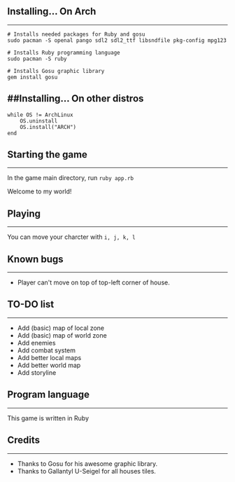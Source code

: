 ## Installing... On Arch
---
```
# Installs needed packages for Ruby and gosu
sudo pacman -S openal pango sdl2 sdl2_ttf libsndfile pkg-config mpg123

# Installs Ruby programming language
sudo pacman -S ruby

# Installs Gosu graphic library
gem install gosu
```

##Installing... On other distros
---
```
while OS != ArchLinux
	OS.uninstall
	OS.install("ARCH")
end
```

## Starting the game
---
In the game main directory, run `ruby app.rb`

Welcome to my world!

## Playing
---
You can move your charcter with `i, j, k, l`

## Known bugs
---
* Player can't move on top of top-left corner of house.

## TO-DO list
---

* Add (basic) map of local zone
* Add (basic) map of world zone
* Add enemies
* Add combat system
* Add better local maps
* Add better world map
* Add storyline

## Program language
---
This game is written in Ruby

## Credits
---
* Thanks to Gosu for his awesome graphic library.
* Thanks to Gallantyl U-Seigel for all houses tiles.

